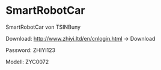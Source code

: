 # SmartRobotCar
SmartRobotCar von TSINBuny

Download:
http://www.zhiyi.ltd/en/cnlogin.html -> Download

Password: ZHIYI123

Modell: ZYC0072

